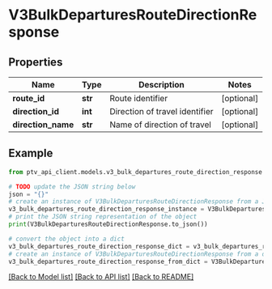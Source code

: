 # V3BulkDeparturesRouteDirectionResponse


## Properties

Name | Type | Description | Notes
------------ | ------------- | ------------- | -------------
**route_id** | **str** | Route identifier | [optional] 
**direction_id** | **int** | Direction of travel identifier | [optional] 
**direction_name** | **str** | Name of direction of travel | [optional] 

## Example

```python
from ptv_api_client.models.v3_bulk_departures_route_direction_response import V3BulkDeparturesRouteDirectionResponse

# TODO update the JSON string below
json = "{}"
# create an instance of V3BulkDeparturesRouteDirectionResponse from a JSON string
v3_bulk_departures_route_direction_response_instance = V3BulkDeparturesRouteDirectionResponse.from_json(json)
# print the JSON string representation of the object
print(V3BulkDeparturesRouteDirectionResponse.to_json())

# convert the object into a dict
v3_bulk_departures_route_direction_response_dict = v3_bulk_departures_route_direction_response_instance.to_dict()
# create an instance of V3BulkDeparturesRouteDirectionResponse from a dict
v3_bulk_departures_route_direction_response_from_dict = V3BulkDeparturesRouteDirectionResponse.from_dict(v3_bulk_departures_route_direction_response_dict)
```
[[Back to Model list]](../README.md#documentation-for-models) [[Back to API list]](../README.md#documentation-for-api-endpoints) [[Back to README]](../README.md)


